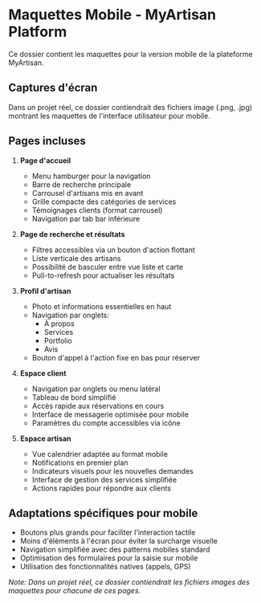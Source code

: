 # Maquettes Mobile - MyArtisan Platform

Ce dossier contient les maquettes pour la version mobile de la plateforme MyArtisan.

## Captures d'écran

Dans un projet réel, ce dossier contiendrait des fichiers image (.png, .jpg) montrant les maquettes de l'interface utilisateur pour mobile.

## Pages incluses

1. **Page d'accueil**
   - Menu hamburger pour la navigation
   - Barre de recherche principale
   - Carrousel d'artisans mis en avant
   - Grille compacte des catégories de services
   - Témoignages clients (format carrousel)
   - Navigation par tab bar inférieure

2. **Page de recherche et résultats**
   - Filtres accessibles via un bouton d'action flottant
   - Liste verticale des artisans
   - Possibilité de basculer entre vue liste et carte
   - Pull-to-refresh pour actualiser les résultats

3. **Profil d'artisan**
   - Photo et informations essentielles en haut
   - Navigation par onglets:
     - À propos
     - Services
     - Portfolio
     - Avis
   - Bouton d'appel à l'action fixe en bas pour réserver
   
4. **Espace client**
   - Navigation par onglets ou menu latéral
   - Tableau de bord simplifié
   - Accès rapide aux réservations en cours
   - Interface de messagerie optimisée pour mobile
   - Paramètres du compte accessibles via icône
   
5. **Espace artisan**
   - Vue calendrier adaptée au format mobile
   - Notifications en premier plan
   - Indicateurs visuels pour les nouvelles demandes
   - Interface de gestion des services simplifiée
   - Actions rapides pour répondre aux clients

## Adaptations spécifiques pour mobile

- Boutons plus grands pour faciliter l'interaction tactile
- Moins d'éléments à l'écran pour éviter la surcharge visuelle
- Navigation simplifiée avec des patterns mobiles standard
- Optimisation des formulaires pour la saisie sur mobile
- Utilisation des fonctionnalités natives (appels, GPS)

*Note: Dans un projet réel, ce dossier contiendrait les fichiers images des maquettes pour chacune de ces pages.*
